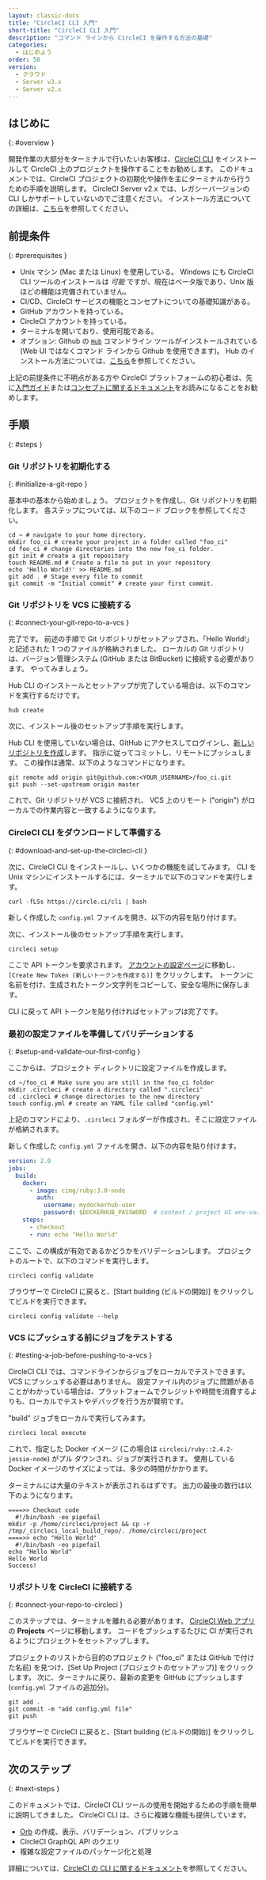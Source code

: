 ```yaml
---
layout: classic-docs
title: "CircleCI CLI 入門"
short-title: "CircleCI CLI 入門"
description: "コマンド ラインから CircleCI を操作する方法の基礎"
categories:
  - はじめよう
order: 50
version:
  - クラウド
  - Server v3.x
  - Server v2.x
---
```


## はじめに
{: #overview }

開発作業の大部分をターミナルで行いたいお客様は、[CircleCI CLI](https://github.com/CircleCI-Public/circleci-cli) をインストールして CircleCI 上のプロジェクトを操作することをお勧めします。 このドキュメントでは、CircleCI プロジェクトの初期化や操作を主にターミナルから行うための手順を説明します。 CircleCI Server v2.x では、レガシーバージョンの CLI しかサポートしていないのでご注意ください。 インストール方法についての詳細は、[こちら]({{site.baseurl}}/ja/2.0/local-cli/#using-the-cli-on-circleci-server-v2-x)を参照してください。

## 前提条件
{: #prerequisites }

- Unix マシン (Mac または Linux) を使用している。 Windows にも CircleCI CLI ツールのインストールは _可能_ ですが、現在はベータ版であり、Unix 版ほどの機能は完備されていません。
- CI/CD、CircleCI サービスの機能とコンセプトについての基礎知識がある。
- GitHub アカウントを持っている。
- CircleCI アカウントを持っている。
- ターミナルを開いており、使用可能である。
- オプション: Github の [`Hub`](https://hub.github.com/) コマンドライン ツールがインストールされている (Web UI ではなくコマンド ラインから Github を使用できます)。 Hub のインストール方法については、[こちら](https://github.com/github/hub#installation)を参照してください。

上記の前提条件に不明点がある方や CircleCI プラットフォームの初心者は、先に[入門ガイド]({{site.baseurl}}/ja/2.0/getting-started/)または[コンセプトに関するドキュメント]({{site.baseurl}}/ja/2.0/concepts/#section=getting-started)をお読みになることをお勧めします。

## 手順
{: #steps }

### Git リポジトリを初期化する
{: #initialize-a-git-repo }

基本中の基本から始めましょう。 プロジェクトを作成し、Git リポジトリを初期化します。 各ステップについては、以下のコード ブロックを参照してください。

```shell
cd ~ # navigate to your home directory.
mkdir foo_ci # create your project in a folder called "foo_ci"
cd foo_ci # change directories into the new foo_ci folder.
git init # create a git repository
touch README.md # Create a file to put in your repository
echo 'Hello World!' >> README.md
git add . # Stage every file to commit
git commit -m "Initial commit" # create your first commit.
```

### Git リポジトリを VCS に接続する
{: #connect-your-git-repo-to-a-vcs }

完了です。 前述の手順で Git リポジトリがセットアップされ、「Hello World!」と記述された 1 つのファイルが格納されました。 ローカルの Git リポジトリは、バージョン管理システム (GitHub または BitBucket) に接続する必要があります。 やってみましょう。

Hub CLI のインストールとセットアップが完了している場合は、以下のコマンドを実行するだけです。

```shell
hub create
```

次に、インストール後のセットアップ手順を実行します。

Hub CLI を使用していない場合は、GitHub にアクセスしてログインし、[新しいリポジトリを作成](https://github.com/new)します。 指示に従ってコミットし、リモートにプッシュします。 この操作は通常、以下のようなコマンドになります。

```shell
git remote add origin git@github.com:<YOUR_USERNAME>/foo_ci.git
git push --set-upstream origin master
```

これで、Git リポジトリが VCS に接続され、 VCS 上のリモート ("origin") がローカルでの作業内容と一致するようになります。

### CircleCI CLI をダウンロードして準備する
{: #download-and-set-up-the-circleci-cli }

次に、CircleCI CLI をインストールし、いくつかの機能を試してみます。 CLI を Unix マシンにインストールするには、ターミナルで以下のコマンドを実行します。

```shell
curl -fLSs https://circle.ci/cli | bash
```

新しく作成した `config.yml` ファイルを開き、以下の内容を貼り付けます。

次に、インストール後のセットアップ手順を実行します。

```shell
circleci setup
```

ここで API トークンを要求されます。 [アカウントの設定ページ](https://circleci.com/account/api)に移動し、 `[Create New Token (新しいトークンを作成する)]` をクリックします。 トークンに名前を付け、生成されたトークン文字列をコピーして、安全な場所に保存します。

CLI に戻って API トークンを貼り付ければセットアップは完了です。

### 最初の設定ファイルを準備してバリデーションする
{: #setup-and-validate-our-first-config }

ここからは、プロジェクト ディレクトリに設定ファイルを作成します。

```shell
cd ~/foo_ci # Make sure you are still in the foo_ci folder
mkdir .circleci # create a directory called ".circleci"
cd .circleci # change directories to the new directory
touch config.yml # create an YAML file called "config.yml"
```

上記のコマンドにより、`.circleci` フォルダーが作成され、そこに設定ファイルが格納されます。

新しく作成した `config.yml` ファイルを開き、以下の内容を貼り付けます。

```yaml
version: 2.0
jobs:
  build:
    docker:
      - image: cimg/ruby:3.0-node
        auth:
          username: mydockerhub-user
          password: $DOCKERHUB_PASSWORD  # context / project UI env-var reference
    steps:
      - checkout
      - run: echo "Hello World"
```

ここで、この構成が有効であるかどうかをバリデーションします。 プロジェクトのルートで、以下のコマンドを実行します。

```shell
circleci config validate
```

ブラウザーで CircleCI に戻ると、[Start building (ビルドの開始)] をクリックしてビルドを実行できます。

```shell
circleci config validate --help
```

### VCS にプッシュする前にジョブをテストする
{: #testing-a-job-before-pushing-to-a-vcs }

CircleCI CLI では、コマンドラインからジョブをローカルでテストできます。 VCS にプッシュする必要はありません。 設定ファイル内のジョブに問題があることがわかっている場合は、プラットフォームでクレジットや時間を消費するよりも、ローカルでテストやデバッグを行う方が賢明です。

"build" ジョブをローカルで実行してみます。

```shell
circleci local execute
```

これで、指定した Docker イメージ (この場合は `circleci/ruby::2.4.2-jessie-node`) がプル ダウンされ、ジョブが実行されます。 使用している Docker イメージのサイズによっては、多少の時間がかかります。

ターミナルには大量のテキストが表示されるはずです。 出力の最後の数行は以下のようになります。

```shell
====>> Checkout code
  #!/bin/bash -eo pipefail
mkdir -p /home/circleci/project && cp -r /tmp/_circleci_local_build_repo/. /home/circleci/project
====>> echo "Hello World"
  #!/bin/bash -eo pipefail
echo "Hello World"
Hello World
Success!
```

### リポジトリを CircleCI に接続する
{: #connect-your-repo-to-circleci }

このステップでは、ターミナルを離れる必要があります。 [CircleCI Web アプリ](https://app.circleci.com/)の **Projects** ページに移動します。 コードをプッシュするたびに CI が実行されるようにプロジェクトをセットアップします。

プロジェクトのリストから目的のプロジェクト ("foo_ci" または GitHub で付けた名前) を見つけ、[Set Up Project (プロジェクトのセットアップ)] をクリックします。 次に、ターミナルに戻り、最新の変更を GitHub にプッシュします (`config.yml` ファイルの追加分)。

```shell
git add .
git commit -m "add config.yml file"
git push
```

ブラウザーで CircleCI に戻ると、[Start building (ビルドの開始)] をクリックしてビルドを実行できます。

## 次のステップ
{: #next-steps }

このドキュメントでは、CircleCI CLI ツールの使用を開始するための手順を簡単に説明してきました。 CircleCI CLI は、さらに複雑な機能も提供しています。

- [Orb](https://circleci.com/ja/orbs/) の作成、表示、バリデーション、パブリッシュ
- CircleCI GraphQL API のクエリ
- 複雑な設定ファイルのパッケージ化と処理

詳細については、[CircleCI の CLI に関するドキュメント]({{site.baseurl}}/ja/2.0/local-cli)を参照してください。
